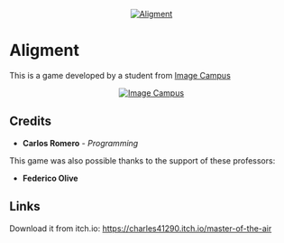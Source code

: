 <p align="center">
  <a href="https://alpha-wolf-studios.itch.io/alignment">
<img src="logo.png" alt="Aligment"/>
  </a> 
</p>

# Aligment


This is a game developed by a student from <a href="https://www.imagecampus.edu.ar/">Image Campus</a>

<p align="center">
  <a href="https://www.imagecampus.edu.ar/">
    <img src="[logo-image-campus.png](https://drive.google.com/file/d/1LVXfssU5vu1T41qxN2AJGUTx7EbtOnBc/view?usp=sharing)" alt="Image Campus"/>
  </a> 
</p>

## Credits
- **Carlos Romero** - *Programming*

This game was also possible thanks to the support of these professors:
- **Federico Olive**

## Links
Download it from itch.io: https://charles41290.itch.io/master-of-the-air
